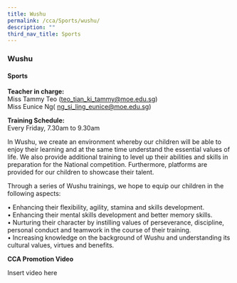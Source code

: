 ```yaml
---
title: Wushu
permalink: /cca/Sports/wushu/
description: ""
third_nav_title: Sports
---
```

### Wushu

#### Sports

**Teacher in charge:**<br>
Miss Tammy Teo ([teo\_tian\_ki\_tammy@moe.edu.sg](mailto:fauziah_kani_abdul_waduth@moe.edu.sg))  
Miss Eunice Ng( [ng\_si\_ling\_eunice@moe.edu.sg](mailto:ng_si_ling_eunice@moe.edu.sg))

**Training Schedule:** <Br> Every Friday, 7.30am to 9.30am

In Wushu, we create an environment whereby our children will be able to enjoy their learning and at the same time understand the essential values of life. We also provide additional training to level up their abilities and skills in preparation for the National competition. Furthermore, platforms are provided for our children to showcase their talent. 

Through a series of Wushu trainings, we hope to equip our children in the following aspects:

• Enhancing their flexibility, agility, stamina and skills development.  
• Enhancing their mental skills development and better memory skills.  
• Nurturing their character by instilling values of perseverance, discipline, personal conduct and teamwork in the course of their training.  
• Increasing knowledge on the background of Wushu and understanding its cultural values, virtues and benefits.

**CCA Promotion Video**

Insert video here